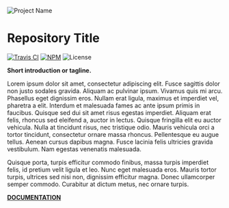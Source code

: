 ![Project Name](https://cdn.rawgit.com/kieranpotts/rootfiles/prod/docs/img/logo.svg)
# Repository Title

[![Travis CI](https://img.shields.io/travis/rust-lang/rust.svg?style=flat-square)](https://travis-ci.org/rust-lang/rust)
[![NPM](https://img.shields.io/npm/v/npm.svg?style=flat-square&label=latest)](https://www.npmjs.com/package/npm)
![License](https://img.shields.io/github/license/mashape/apistatus.svg?style=flat-square)

**Short introduction or tagline.**

Lorem ipsum dolor sit amet, consectetur adipiscing elit. Fusce sagittis dolor non justo sodales gravida. Aliquam ac pulvinar ipsum. Vivamus quis mi arcu. Phasellus eget dignissim eros. Nullam erat ligula, maximus et imperdiet vel, pharetra a elit. Interdum et malesuada fames ac ante ipsum primis in faucibus. Quisque sed dui sit amet risus egestas imperdiet. Aliquam erat felis, rhoncus sed eleifend a, auctor in lectus. Quisque fringilla elit eu auctor vehicula. Nulla at tincidunt risus, nec tristique odio. Mauris vehicula orci a tortor tincidunt, consectetur ornare massa rhoncus. Pellentesque eu augue tellus. Aenean cursus dapibus magna. Fusce lacinia felis ultricies gravida vestibulum. Nam egestas venenatis malesuada.

Quisque porta, turpis efficitur commodo finibus, massa turpis imperdiet felis, id pretium velit ligula et leo. Nunc eget malesuada eros. Mauris tortor turpis, ultrices sed nisi non, dignissim efficitur magna. Donec ullamcorper semper commodo. Curabitur at dictum metus, nec ornare turpis. 

**[DOCUMENTATION](docs/)**
